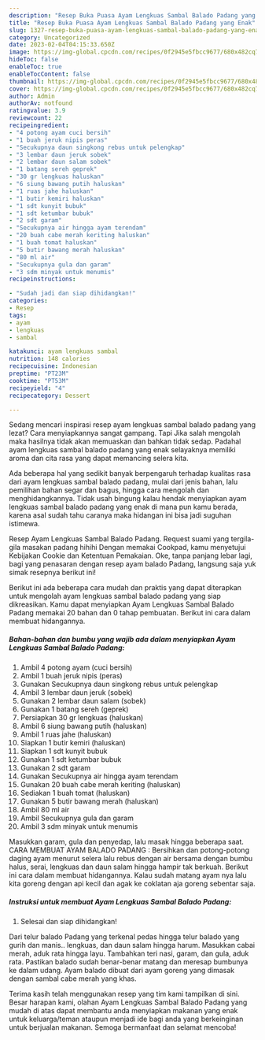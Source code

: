 ```yaml
---
description: "Resep Buka Puasa Ayam Lengkuas Sambal Balado Padang yang Enak"
title: "Resep Buka Puasa Ayam Lengkuas Sambal Balado Padang yang Enak"
slug: 1327-resep-buka-puasa-ayam-lengkuas-sambal-balado-padang-yang-enak
category: Uncategorized
date: 2023-02-04T04:15:33.650Z
image: https://img-global.cpcdn.com/recipes/0f2945e5fbcc9677/680x482cq70/ayam-lengkuas-sambal-balado-padang-foto-resep-utama.jpg
hideToc: false
enableToc: true
enableTocContent: false
thumbnail: https://img-global.cpcdn.com/recipes/0f2945e5fbcc9677/680x482cq70/ayam-lengkuas-sambal-balado-padang-foto-resep-utama.jpg
cover: https://img-global.cpcdn.com/recipes/0f2945e5fbcc9677/680x482cq70/ayam-lengkuas-sambal-balado-padang-foto-resep-utama.jpg
author: Admin
authorAv: notfound
ratingvalue: 3.9
reviewcount: 22
recipeingredient:
- "4 potong ayam cuci bersih"
- "1 buah jeruk nipis peras"
- "Secukupnya daun singkong rebus untuk pelengkap"
- "3 lembar daun jeruk sobek"
- "2 lembar daun salam sobek"
- "1 batang sereh geprek"
- "30 gr lengkuas haluskan"
- "6 siung bawang putih haluskan"
- "1 ruas jahe haluskan"
- "1 butir kemiri haluskan"
- "1 sdt kunyit bubuk"
- "1 sdt ketumbar bubuk"
- "2 sdt garam"
- "Secukupnya air hingga ayam terendam"
- "20 buah cabe merah keriting haluskan"
- "1 buah tomat haluskan"
- "5 butir bawang merah haluskan"
- "80 ml air"
- "Secukupnya gula dan garam"
- "3 sdm minyak untuk menumis"
recipeinstructions:

- "Sudah jadi dan siap dihidangkan!"
categories:
- Resep
tags:
- ayam
- lengkuas
- sambal

katakunci: ayam lengkuas sambal 
nutrition: 148 calories
recipecuisine: Indonesian
preptime: "PT23M"
cooktime: "PT53M"
recipeyield: "4"
recipecategory: Dessert

---
```



Sedang mencari inspirasi resep ayam lengkuas sambal balado padang yang lezat? Cara menyiapkannya sangat gampang. Tapi Jika salah mengolah maka hasilnya tidak akan memuaskan dan bahkan tidak sedap. Padahal ayam lengkuas sambal balado padang yang enak selayaknya memiliki aroma dan cita rasa yang dapat memancing selera kita.


Ada beberapa hal yang sedikit banyak berpengaruh terhadap kualitas rasa dari ayam lengkuas sambal balado padang, mulai dari jenis bahan, lalu pemilihan bahan segar dan bagus, hingga cara mengolah dan menghidangkannya. Tidak usah bingung kalau hendak menyiapkan ayam lengkuas sambal balado padang yang enak di mana pun kamu berada, karena asal sudah tahu caranya maka hidangan ini bisa jadi suguhan istimewa.

Resep Ayam Lengkuas Sambal Balado Padang. Request suami yang tergila-gila masakan padang hihihi Dengan memakai Cookpad, kamu menyetujui Kebijakan Cookie dan Ketentuan Pemakaian. Oke, tanpa panjang lebar lagi, bagi yang penasaran dengan resep ayam balado Padang, langsung saja yuk simak resepnya berikut ini!


Berikut ini ada beberapa cara mudah dan praktis yang dapat diterapkan untuk mengolah ayam lengkuas sambal balado padang yang siap dikreasikan. Kamu dapat menyiapkan Ayam Lengkuas Sambal Balado Padang memakai 20 bahan dan 0 tahap pembuatan. Berikut ini cara dalam membuat hidangannya.

<!--inarticleads1-->

##### Bahan-bahan dan bumbu yang wajib ada dalam menyiapkan Ayam Lengkuas Sambal Balado Padang:

1. Ambil 4 potong ayam (cuci bersih)
1. Ambil 1 buah jeruk nipis (peras)
1. Gunakan Secukupnya daun singkong rebus untuk pelengkap
1. Ambil 3 lembar daun jeruk (sobek)
1. Gunakan 2 lembar daun salam (sobek)
1. Gunakan 1 batang sereh (geprek)
1. Persiapkan 30 gr lengkuas (haluskan)
1. Ambil 6 siung bawang putih (haluskan)
1. Ambil 1 ruas jahe (haluskan)
1. Siapkan 1 butir kemiri (haluskan)
1. Siapkan 1 sdt kunyit bubuk
1. Gunakan 1 sdt ketumbar bubuk
1. Gunakan 2 sdt garam
1. Gunakan Secukupnya air hingga ayam terendam
1. Gunakan 20 buah cabe merah keriting (haluskan)
1. Sediakan 1 buah tomat (haluskan)
1. Gunakan 5 butir bawang merah (haluskan)
1. Ambil 80 ml air
1. Ambil Secukupnya gula dan garam
1. Ambil 3 sdm minyak untuk menumis


Masukkan garam, gula dan penyedap, lalu masak hingga beberapa saat. CARA MEMBUAT AYAM BALADO PADANG : Bersihkan dan potong-potong daging ayam menurut selera lalu rebus dengan air bersama dengan bumbu halus, serai, lengkuas dan daun salam hingga hampir tak berkuah. Berikut ini cara dalam membuat hidangannya. Kalau sudah matang ayam nya lalu kita goreng dengan api kecil dan agak ke coklatan aja goreng sebentar saja. 

<!--inarticleads2-->

##### Instruksi untuk membuat Ayam Lengkuas Sambal Balado Padang:


1. Selesai dan siap dihidangkan!

Dari telur balado Padang yang terkenal pedas hingga telur balado yang gurih dan manis.. lengkuas, dan daun salam hingga harum. Masukkan cabai merah, aduk rata hingga layu. Tambahkan teri nasi, garam, dan gula, aduk rata. Pastikan balado sudah benar-benar matang dan meresap bumbunya ke dalam udang. Ayam balado dibuat dari ayam goreng yang dimasak dengan sambal cabe merah yang khas. 

Terima kasih telah menggunakan resep yang tim kami tampilkan di sini. Besar harapan kami, olahan Ayam Lengkuas Sambal Balado Padang yang mudah di atas dapat membantu anda menyiapkan makanan yang enak untuk keluarga/teman ataupun menjadi ide bagi anda yang berkeinginan untuk berjualan makanan. Semoga bermanfaat dan selamat mencoba!
